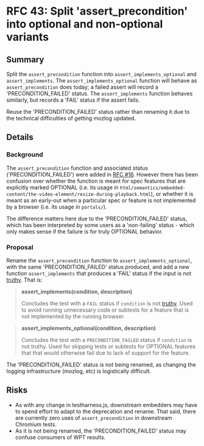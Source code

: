 # RFC 43: Split 'assert\_precondition' into optional and non-optional variants

## Summary

Split the `assert_precondition` function into `assert_implements_optional` and
`assert_implements`. The `assert_implements_optional` function will behave as
`assert_precondition` does today; a failed assert will record a
'PRECONDITION\_FAILED' status. The `assert_implements` function behaves
similarly, but records a 'FAIL' status if the assert fails.

Reuse the 'PRECONDITION\_FAILED' status rather than renaming it due to the
technical difficulties of getting mozlog updated.

## Details

### Background 

The `assert_precondition` function and associated status
('PRECONDITION\_FAILED') were added in [RFC #16](assert_precondition.md).
However there has been confusion over whether the function is meant for spec
features that are explicitly marked OPTIONAL (i.e. its usage in
`html/semantics/embedded-content/the-video-element/resize-during-playback.html`),
or whether it is meant as an early-out when a particular spec or feature is not
implemented by a browser (i.e. its usage in `portals/`).

The difference matters here due to the 'PRECONDITION\_FAILED' status, which has
been interpreted by some users as a 'non-failing' status - which only makes
sense if the failure is for truly OPTIONAL behavior.

### Proposal

Rename the `assert_precondition` function to `assert_implements_optional`, with
the same 'PRECONDITION\_FAILED' status produced, and add a new function
`assert_implements` that produces a 'FAIL' status if the input is not
[truthy](https://developer.mozilla.org/en-US/docs/Glossary/Truthy). That is:

> __assert_implements(condition, description)__
>
> Concludes the test with a `FAIL` status if `condition` is not
> [truthy](https://developer.mozilla.org/en-US/docs/Glossary/Truthy).
> Used to avoid running unnecessary code or subtests for a feature that is not
> implemented by the running browser.

> __assert_implements_optional(condition, description)__
>
> Concludes the test with a `PRECONDITION_FAILED` status if `condition` is not truthy.
> Used for skipping tests or subtests for OPTIONAL features that that would otherwise
> fail due to lack of support for the feature.

The 'PRECONDITION\_FAILED' status is not being renamed, as changing the logging
infrastructure (mozlog, etc) is logistically difficult.

## Risks

* As with any change in testharness.js, downstream embedders may have to spend
  effort to adapt to the deprecation and rename. That said, there are currently
  zero uses of `assert_precondition` in downstream Chromium tests.
* As it is not being renamed, the 'PRECONDITION\_FAILED' status may confuse
  consumers of WPT results.
